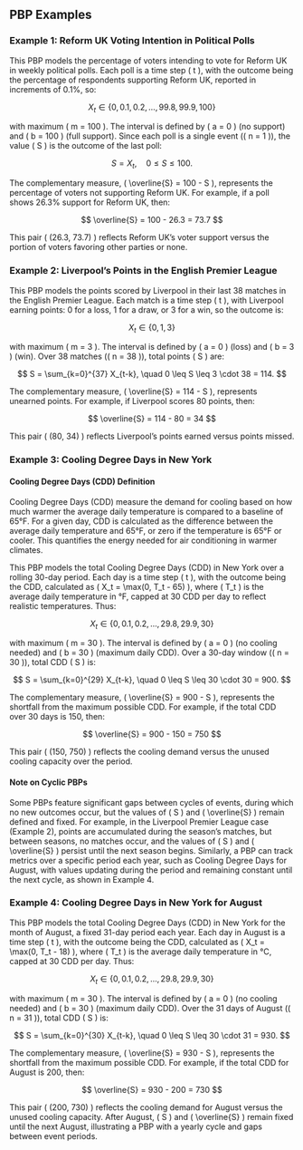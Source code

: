 ## PBP Examples



### Example 1: Reform UK Voting Intention in Political Polls
This PBP models the percentage of voters intending to vote for Reform UK in weekly political polls. Each poll is a time step \( t \), with the outcome being the percentage of respondents supporting Reform UK, reported in increments of 0.1%, so:

$$
X_t \in \{0, 0.1, 0.2, \dots, 99.8, 99.9, 100\}
$$

with maximum \( m = 100 \). The interval is defined by \( a = 0 \) (no support) and \( b = 100 \) (full support). Since each poll is a single event (\( n = 1 \)), the value \( S \) is the outcome of the last poll:

$$
S = X_t, \quad 0 \leq S \leq 100.
$$

The complementary measure, \( \overline{S} = 100 - S \), represents the percentage of voters not supporting Reform UK. For example, if a poll shows 26.3% support for Reform UK, then:

$$
\overline{S} = 100 - 26.3 = 73.7
$$

This pair \( (26.3, 73.7) \) reflects Reform UK’s voter support versus the portion of voters favoring other parties or none.

### Example 2: Liverpool’s Points in the English Premier League
This PBP models the points scored by Liverpool in their last 38 matches in the English Premier League. Each match is a time step \( t \), with Liverpool earning points: 0 for a loss, 1 for a draw, or 3 for a win, so the outcome is:

$$
X_t \in \{0, 1, 3\}
$$

with maximum \( m = 3 \). The interval is defined by \( a = 0 \) (loss) and \( b = 3 \) (win). Over 38 matches (\( n = 38 \)), total points \( S \) are:

$$
S = \sum_{k=0}^{37} X_{t-k}, \quad 0 \leq S \leq 3 \cdot 38 = 114.
$$

The complementary measure, \( \overline{S} = 114 - S \), represents unearned points. For example, if Liverpool scores 80 points, then:

$$
\overline{S} = 114 - 80 = 34
$$

This pair \( (80, 34) \) reflects Liverpool’s points earned versus points missed.



### Example 3: Cooling Degree Days in New York

#### Cooling Degree Days (CDD) Definition
Cooling Degree Days (CDD) measure the demand for cooling based on how much warmer the average daily temperature is compared to a baseline of 65°F. For a given day, CDD is calculated as the difference between the average daily temperature and 65°F, or zero if the temperature is 65°F or cooler. This quantifies the energy needed for air conditioning in warmer climates.

This PBP models the total Cooling Degree Days (CDD) in New York over a rolling 30-day period. Each day is a time step \( t \), with the outcome being the CDD, calculated as \( X_t = \max(0, T_t - 65) \), where \( T_t \) is the average daily temperature in °F, capped at 30 CDD per day to reflect realistic temperatures. Thus:

$$
X_t \in \{0, 0.1, 0.2, \dots, 29.8, 29.9, 30\}
$$

with maximum \( m = 30 \). The interval is defined by \( a = 0 \) (no cooling needed) and \( b = 30 \) (maximum daily CDD). Over a 30-day window (\( n = 30 \)), total CDD \( S \) is:

$$
S = \sum_{k=0}^{29} X_{t-k}, \quad 0 \leq S \leq 30 \cdot 30 = 900.
$$

The complementary measure, \( \overline{S} = 900 - S \), represents the shortfall from the maximum possible CDD. For example, if the total CDD over 30 days is 150, then:

$$
\overline{S} = 900 - 150 = 750
$$

This pair \( (150, 750) \) reflects the cooling demand versus the unused cooling capacity over the period.

#### Note on Cyclic PBPs
Some PBPs feature significant gaps between cycles of events, during which no new outcomes occur, but the values of \( S \) and \( \overline{S} \) remain defined and fixed. For example, in the Liverpool Premier League case (Example 2), points are accumulated during the season’s matches, but between seasons, no matches occur, and the values of \( S \) and \( \overline{S} \) persist until the next season begins. Similarly, a PBP can track metrics over a specific period each year, such as Cooling Degree Days for August, with values updating during the period and remaining constant until the next cycle, as shown in Example 4.


### Example 4: Cooling Degree Days in New York for August
This PBP models the total Cooling Degree Days (CDD) in New York for the month of August, a fixed 31-day period each year. Each day in August is a time step \( t \), with the outcome being the CDD, calculated as \( X_t = \max(0, T_t - 18) \), where \( T_t \) is the average daily temperature in °C, capped at 30 CDD per day. Thus:

$$
X_t \in \{0, 0.1, 0.2, \dots, 29.8, 29.9, 30\}
$$

with maximum \( m = 30 \). The interval is defined by \( a = 0 \) (no cooling needed) and \( b = 30 \) (maximum daily CDD). Over the 31 days of August (\( n = 31 \)), total CDD \( S \) is:

$$
S = \sum_{k=0}^{30} X_{t-k}, \quad 0 \leq S \leq 30 \cdot 31 = 930.
$$

The complementary measure, \( \overline{S} = 930 - S \), represents the shortfall from the maximum possible CDD. For example, if the total CDD for August is 200, then:

$$
\overline{S} = 930 - 200 = 730
$$

This pair \( (200, 730) \) reflects the cooling demand for August versus the unused cooling capacity. After August, \( S \) and \( \overline{S} \) remain fixed until the next August, illustrating a PBP with a yearly cycle and gaps between event periods.